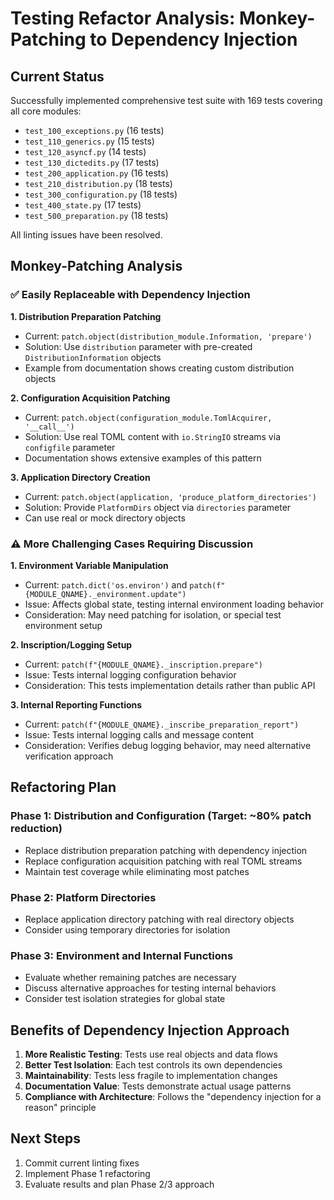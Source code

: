 # Testing Refactor Analysis: Monkey-Patching to Dependency Injection

## Current Status

Successfully implemented comprehensive test suite with 169 tests covering all core modules:
- `test_100_exceptions.py` (16 tests)
- `test_110_generics.py` (15 tests) 
- `test_120_asyncf.py` (14 tests)
- `test_130_dictedits.py` (17 tests)
- `test_200_application.py` (16 tests)
- `test_210_distribution.py` (18 tests)
- `test_300_configuration.py` (18 tests)
- `test_400_state.py` (17 tests)
- `test_500_preparation.py` (18 tests)

All linting issues have been resolved.

## Monkey-Patching Analysis

### ✅ Easily Replaceable with Dependency Injection

**1. Distribution Preparation Patching**
- Current: `patch.object(distribution_module.Information, 'prepare')`
- Solution: Use `distribution` parameter with pre-created `DistributionInformation` objects
- Example from documentation shows creating custom distribution objects

**2. Configuration Acquisition Patching**  
- Current: `patch.object(configuration_module.TomlAcquirer, '__call__')`
- Solution: Use real TOML content with `io.StringIO` streams via `configfile` parameter
- Documentation shows extensive examples of this pattern

**3. Application Directory Creation**
- Current: `patch.object(application, 'produce_platform_directories')`
- Solution: Provide `PlatformDirs` object via `directories` parameter
- Can use real or mock directory objects

### ⚠️ More Challenging Cases Requiring Discussion

**1. Environment Variable Manipulation**
- Current: `patch.dict('os.environ')` and `patch(f"{MODULE_QNAME}._environment.update")`
- Issue: Affects global state, testing internal environment loading behavior
- Consideration: May need patching for isolation, or special test environment setup

**2. Inscription/Logging Setup**
- Current: `patch(f"{MODULE_QNAME}._inscription.prepare")`
- Issue: Tests internal logging configuration behavior
- Consideration: This tests implementation details rather than public API

**3. Internal Reporting Functions**
- Current: `patch(f"{MODULE_QNAME}._inscribe_preparation_report")`
- Issue: Tests internal logging calls and message content
- Consideration: Verifies debug logging behavior, may need alternative verification approach

## Refactoring Plan

### Phase 1: Distribution and Configuration (Target: ~80% patch reduction)
- Replace distribution preparation patching with dependency injection
- Replace configuration acquisition patching with real TOML streams
- Maintain test coverage while eliminating most patches

### Phase 2: Platform Directories
- Replace application directory patching with real directory objects
- Consider using temporary directories for isolation

### Phase 3: Environment and Internal Functions
- Evaluate whether remaining patches are necessary
- Discuss alternative approaches for testing internal behaviors
- Consider test isolation strategies for global state

## Benefits of Dependency Injection Approach

1. **More Realistic Testing**: Tests use real objects and data flows
2. **Better Test Isolation**: Each test controls its own dependencies
3. **Maintainability**: Tests less fragile to implementation changes
4. **Documentation Value**: Tests demonstrate actual usage patterns
5. **Compliance with Architecture**: Follows the "dependency injection for a reason" principle

## Next Steps

1. Commit current linting fixes
2. Implement Phase 1 refactoring
3. Evaluate results and plan Phase 2/3 approach